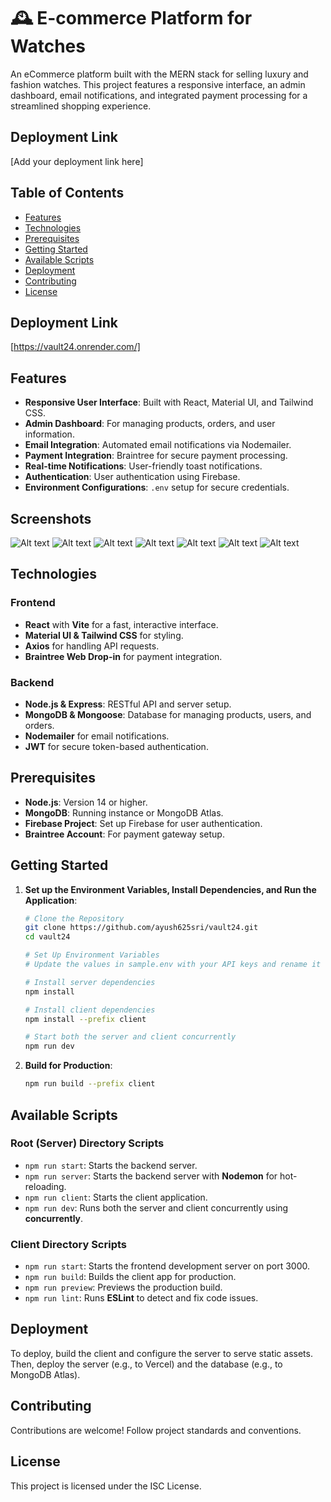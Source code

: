 # 🕰️ E-commerce Platform for Watches

An eCommerce platform built with the MERN stack for selling luxury and fashion watches. This project features a responsive interface, an admin dashboard, email notifications, and integrated payment processing for a streamlined shopping experience.

## Deployment Link

[Add your deployment link here]

## Table of Contents
- [Features](#features)
- [Technologies](#technologies)
- [Prerequisites](#prerequisites)
- [Getting Started](#getting-started)
- [Available Scripts](#available-scripts)
- [Deployment](#deployment)
- [Contributing](#contributing)
- [License](#license)


## Deployment Link 
[https://vault24.onrender.com/]

## Features

- **Responsive User Interface**: Built with React, Material UI, and Tailwind CSS.
- **Admin Dashboard**: For managing products, orders, and user information.
- **Email Integration**: Automated email notifications via Nodemailer.
- **Payment Integration**: Braintree for secure payment processing.
- **Real-time Notifications**: User-friendly toast notifications.
- **Authentication**: User authentication using Firebase.
- **Environment Configurations**: `.env` setup for secure credentials.

## Screenshots
![Alt text](images/s1.png)
![Alt text](images/s2.png)
![Alt text](images/s3.png)
![Alt text](images/s4.png)
![Alt text](images/s5.png)
![Alt text](images/s6.png)
![Alt text](images/s7.png)


## Technologies

### Frontend
- **React** with **Vite** for a fast, interactive interface.
- **Material UI & Tailwind CSS** for styling.
- **Axios** for handling API requests.
- **Braintree Web Drop-in** for payment integration.

### Backend
- **Node.js & Express**: RESTful API and server setup.
- **MongoDB & Mongoose**: Database for managing products, users, and orders.
- **Nodemailer** for email notifications.
- **JWT** for secure token-based authentication.

## Prerequisites

- **Node.js**: Version 14 or higher.
- **MongoDB**: Running instance or MongoDB Atlas.
- **Firebase Project**: Set up Firebase for user authentication.
- **Braintree Account**: For payment gateway setup.

## Getting Started

1. **Set up the Environment Variables, Install Dependencies, and Run the Application**:

    ```bash
    # Clone the Repository
    git clone https://github.com/ayush625sri/vault24.git
    cd vault24

    # Set Up Environment Variables
    # Update the values in sample.env with your API keys and rename it to .env
    
    # Install server dependencies
    npm install
    
    # Install client dependencies
    npm install --prefix client

    # Start both the server and client concurrently
    npm run dev
    ```

2. **Build for Production**:
    ```bash
    npm run build --prefix client
    ```

## Available Scripts

### Root (Server) Directory Scripts
- `npm run start`: Starts the backend server.
- `npm run server`: Starts the backend server with **Nodemon** for hot-reloading.
- `npm run client`: Starts the client application.
- `npm run dev`: Runs both the server and client concurrently using **concurrently**.

### Client Directory Scripts
- `npm run start`: Starts the frontend development server on port 3000.
- `npm run build`: Builds the client app for production.
- `npm run preview`: Previews the production build.
- `npm run lint`: Runs **ESLint** to detect and fix code issues.

## Deployment

To deploy, build the client and configure the server to serve static assets. Then, deploy the server (e.g., to Vercel) and the database (e.g., to MongoDB Atlas).

## Contributing

Contributions are welcome! Follow project standards and conventions.

## License

This project is licensed under the ISC License.
